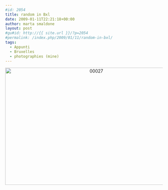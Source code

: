 ```yaml
---
#id: 2054
title: random in Bxl
date: 2009-01-11T22:21:18+00:00
author: marta smaldone
layout: post
#gu#id: http://{{ site.url }}/?p=2054
#permalink: /index.php/2009/01/11/random-in-bxl/
tags:
  - Appunti
  - Bruxelles
  - photographies (mine)
---
```

<p style="text-align: center;">
  <a href="{{ site.url }}/images/uploads/2009/01/00027-1.jpg"><img class="aligncenter wp-image-2381 size-full" title="00027" src="{{ site.url }}/images/uploads/2009/01/00027-1.jpg" width="567" height="375" srcset="{{ site.url }}/images/uploads/2009/01/00027-1.jpg 567w, {{ site.url }}/images/uploads/2009/01/00027-1-300x198.jpg 300w" sizes="(max-width: 567px) 100vw, 567px" /></a>
</p>